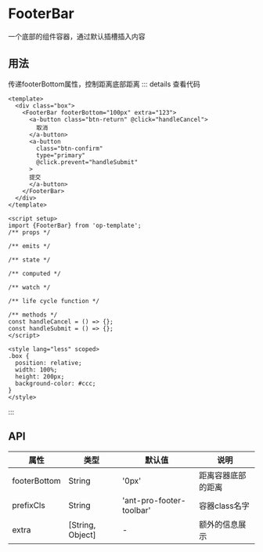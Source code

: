 # FooterBar
一个底部的组件容器，通过默认插槽插入内容
<script setup>
import FooterBar from '@/views/footerBar/index.vue'
</script>

## 用法
传递footerBottom属性，控制距离底部距离
<FooterBar />
::: details 查看代码
```vue
<template>
  <div class="box">
    <FooterBar footerBottom="100px" extra="123">
      <a-button class="btn-return" @click="handleCancel">
        取消
      </a-button>
      <a-button
        class="btn-confirm"
        type="primary"
        @click.prevent="handleSubmit"
      >
      提交
      </a-button>
    </FooterBar>
  </div>
</template>

<script setup>
import {FooterBar} from 'op-template';
/** props */

/** emits */

/** state */

/** computed */

/** watch */

/** life cycle function */

/** methods */
const handleCancel = () => {};
const handleSubmit = () => {};
</script>

<style lang="less" scoped>
.box {
  position: relative;
  width: 100%;
  height: 200px;
  background-color: #ccc;
}
</style>

```
:::

## API
| 属性 |类型  |默认值  |说明  |
| --- | --- | --- | --- |
|footerBottom | String | '0px' | 距离容器底部的距离 |
|prefixCls | String | 'ant-pro-footer-toolbar' | 容器class名字 |
|extra | [String, Object] | - | 额外的信息展示 |

